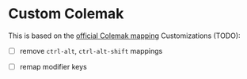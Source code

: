 # Custom Colemak
This is based on the [official Colemak mapping](https://colemak.com/Windows)
Customizations (TODO):
- [ ] remove `ctrl-alt`, `ctrl-alt-shift` mappings
- [ ] remap modifier keys

